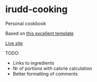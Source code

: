 # irudd-cooking
Personal cookbook

Based on [this excellent template](https://github.com/jraleman/recipe-book-html-template)

[Live site](https://cooking.irudd.se)

TODO:
- Links to ingredients
- Nr of portions with calorie calculation
- Better formatting of comments
